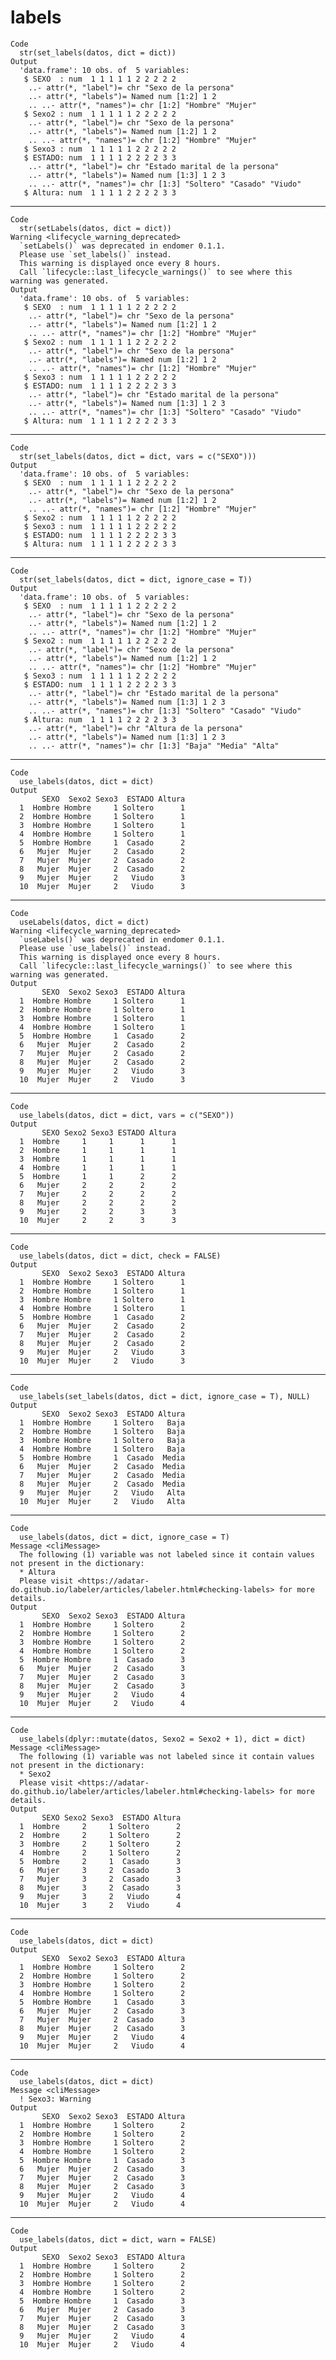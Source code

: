 # labels

    Code
      str(set_labels(datos, dict = dict))
    Output
      'data.frame':	10 obs. of  5 variables:
       $ SEXO  : num  1 1 1 1 1 2 2 2 2 2
        ..- attr(*, "label")= chr "Sexo de la persona"
        ..- attr(*, "labels")= Named num [1:2] 1 2
        .. ..- attr(*, "names")= chr [1:2] "Hombre" "Mujer"
       $ Sexo2 : num  1 1 1 1 1 2 2 2 2 2
        ..- attr(*, "label")= chr "Sexo de la persona"
        ..- attr(*, "labels")= Named num [1:2] 1 2
        .. ..- attr(*, "names")= chr [1:2] "Hombre" "Mujer"
       $ Sexo3 : num  1 1 1 1 1 2 2 2 2 2
       $ ESTADO: num  1 1 1 1 2 2 2 2 3 3
        ..- attr(*, "label")= chr "Estado marital de la persona"
        ..- attr(*, "labels")= Named num [1:3] 1 2 3
        .. ..- attr(*, "names")= chr [1:3] "Soltero" "Casado" "Viudo"
       $ Altura: num  1 1 1 1 2 2 2 2 3 3

---

    Code
      str(setLabels(datos, dict = dict))
    Warning <lifecycle_warning_deprecated>
      `setLabels()` was deprecated in endomer 0.1.1.
      Please use `set_labels()` instead.
      This warning is displayed once every 8 hours.
      Call `lifecycle::last_lifecycle_warnings()` to see where this warning was generated.
    Output
      'data.frame':	10 obs. of  5 variables:
       $ SEXO  : num  1 1 1 1 1 2 2 2 2 2
        ..- attr(*, "label")= chr "Sexo de la persona"
        ..- attr(*, "labels")= Named num [1:2] 1 2
        .. ..- attr(*, "names")= chr [1:2] "Hombre" "Mujer"
       $ Sexo2 : num  1 1 1 1 1 2 2 2 2 2
        ..- attr(*, "label")= chr "Sexo de la persona"
        ..- attr(*, "labels")= Named num [1:2] 1 2
        .. ..- attr(*, "names")= chr [1:2] "Hombre" "Mujer"
       $ Sexo3 : num  1 1 1 1 1 2 2 2 2 2
       $ ESTADO: num  1 1 1 1 2 2 2 2 3 3
        ..- attr(*, "label")= chr "Estado marital de la persona"
        ..- attr(*, "labels")= Named num [1:3] 1 2 3
        .. ..- attr(*, "names")= chr [1:3] "Soltero" "Casado" "Viudo"
       $ Altura: num  1 1 1 1 2 2 2 2 3 3

---

    Code
      str(set_labels(datos, dict = dict, vars = c("SEXO")))
    Output
      'data.frame':	10 obs. of  5 variables:
       $ SEXO  : num  1 1 1 1 1 2 2 2 2 2
        ..- attr(*, "label")= chr "Sexo de la persona"
        ..- attr(*, "labels")= Named num [1:2] 1 2
        .. ..- attr(*, "names")= chr [1:2] "Hombre" "Mujer"
       $ Sexo2 : num  1 1 1 1 1 2 2 2 2 2
       $ Sexo3 : num  1 1 1 1 1 2 2 2 2 2
       $ ESTADO: num  1 1 1 1 2 2 2 2 3 3
       $ Altura: num  1 1 1 1 2 2 2 2 3 3

---

    Code
      str(set_labels(datos, dict = dict, ignore_case = T))
    Output
      'data.frame':	10 obs. of  5 variables:
       $ SEXO  : num  1 1 1 1 1 2 2 2 2 2
        ..- attr(*, "label")= chr "Sexo de la persona"
        ..- attr(*, "labels")= Named num [1:2] 1 2
        .. ..- attr(*, "names")= chr [1:2] "Hombre" "Mujer"
       $ Sexo2 : num  1 1 1 1 1 2 2 2 2 2
        ..- attr(*, "label")= chr "Sexo de la persona"
        ..- attr(*, "labels")= Named num [1:2] 1 2
        .. ..- attr(*, "names")= chr [1:2] "Hombre" "Mujer"
       $ Sexo3 : num  1 1 1 1 1 2 2 2 2 2
       $ ESTADO: num  1 1 1 1 2 2 2 2 3 3
        ..- attr(*, "label")= chr "Estado marital de la persona"
        ..- attr(*, "labels")= Named num [1:3] 1 2 3
        .. ..- attr(*, "names")= chr [1:3] "Soltero" "Casado" "Viudo"
       $ Altura: num  1 1 1 1 2 2 2 2 3 3
        ..- attr(*, "label")= chr "Altura de la persona"
        ..- attr(*, "labels")= Named num [1:3] 1 2 3
        .. ..- attr(*, "names")= chr [1:3] "Baja" "Media" "Alta"

---

    Code
      use_labels(datos, dict = dict)
    Output
           SEXO  Sexo2 Sexo3  ESTADO Altura
      1  Hombre Hombre     1 Soltero      1
      2  Hombre Hombre     1 Soltero      1
      3  Hombre Hombre     1 Soltero      1
      4  Hombre Hombre     1 Soltero      1
      5  Hombre Hombre     1  Casado      2
      6   Mujer  Mujer     2  Casado      2
      7   Mujer  Mujer     2  Casado      2
      8   Mujer  Mujer     2  Casado      2
      9   Mujer  Mujer     2   Viudo      3
      10  Mujer  Mujer     2   Viudo      3

---

    Code
      useLabels(datos, dict = dict)
    Warning <lifecycle_warning_deprecated>
      `useLabels()` was deprecated in endomer 0.1.1.
      Please use `use_labels()` instead.
      This warning is displayed once every 8 hours.
      Call `lifecycle::last_lifecycle_warnings()` to see where this warning was generated.
    Output
           SEXO  Sexo2 Sexo3  ESTADO Altura
      1  Hombre Hombre     1 Soltero      1
      2  Hombre Hombre     1 Soltero      1
      3  Hombre Hombre     1 Soltero      1
      4  Hombre Hombre     1 Soltero      1
      5  Hombre Hombre     1  Casado      2
      6   Mujer  Mujer     2  Casado      2
      7   Mujer  Mujer     2  Casado      2
      8   Mujer  Mujer     2  Casado      2
      9   Mujer  Mujer     2   Viudo      3
      10  Mujer  Mujer     2   Viudo      3

---

    Code
      use_labels(datos, dict = dict, vars = c("SEXO"))
    Output
           SEXO Sexo2 Sexo3 ESTADO Altura
      1  Hombre     1     1      1      1
      2  Hombre     1     1      1      1
      3  Hombre     1     1      1      1
      4  Hombre     1     1      1      1
      5  Hombre     1     1      2      2
      6   Mujer     2     2      2      2
      7   Mujer     2     2      2      2
      8   Mujer     2     2      2      2
      9   Mujer     2     2      3      3
      10  Mujer     2     2      3      3

---

    Code
      use_labels(datos, dict = dict, check = FALSE)
    Output
           SEXO  Sexo2 Sexo3  ESTADO Altura
      1  Hombre Hombre     1 Soltero      1
      2  Hombre Hombre     1 Soltero      1
      3  Hombre Hombre     1 Soltero      1
      4  Hombre Hombre     1 Soltero      1
      5  Hombre Hombre     1  Casado      2
      6   Mujer  Mujer     2  Casado      2
      7   Mujer  Mujer     2  Casado      2
      8   Mujer  Mujer     2  Casado      2
      9   Mujer  Mujer     2   Viudo      3
      10  Mujer  Mujer     2   Viudo      3

---

    Code
      use_labels(set_labels(datos, dict = dict, ignore_case = T), NULL)
    Output
           SEXO  Sexo2 Sexo3  ESTADO Altura
      1  Hombre Hombre     1 Soltero   Baja
      2  Hombre Hombre     1 Soltero   Baja
      3  Hombre Hombre     1 Soltero   Baja
      4  Hombre Hombre     1 Soltero   Baja
      5  Hombre Hombre     1  Casado  Media
      6   Mujer  Mujer     2  Casado  Media
      7   Mujer  Mujer     2  Casado  Media
      8   Mujer  Mujer     2  Casado  Media
      9   Mujer  Mujer     2   Viudo   Alta
      10  Mujer  Mujer     2   Viudo   Alta

---

    Code
      use_labels(datos, dict = dict, ignore_case = T)
    Message <cliMessage>
      The following (1) variable was not labeled since it contain values not present in the dictionary:
      * Altura
      Please visit <https://adatar-do.github.io/labeler/articles/labeler.html#checking-labels> for more details.
    Output
           SEXO  Sexo2 Sexo3  ESTADO Altura
      1  Hombre Hombre     1 Soltero      2
      2  Hombre Hombre     1 Soltero      2
      3  Hombre Hombre     1 Soltero      2
      4  Hombre Hombre     1 Soltero      2
      5  Hombre Hombre     1  Casado      3
      6   Mujer  Mujer     2  Casado      3
      7   Mujer  Mujer     2  Casado      3
      8   Mujer  Mujer     2  Casado      3
      9   Mujer  Mujer     2   Viudo      4
      10  Mujer  Mujer     2   Viudo      4

---

    Code
      use_labels(dplyr::mutate(datos, Sexo2 = Sexo2 + 1), dict = dict)
    Message <cliMessage>
      The following (1) variable was not labeled since it contain values not present in the dictionary:
      * Sexo2
      Please visit <https://adatar-do.github.io/labeler/articles/labeler.html#checking-labels> for more details.
    Output
           SEXO Sexo2 Sexo3  ESTADO Altura
      1  Hombre     2     1 Soltero      2
      2  Hombre     2     1 Soltero      2
      3  Hombre     2     1 Soltero      2
      4  Hombre     2     1 Soltero      2
      5  Hombre     2     1  Casado      3
      6   Mujer     3     2  Casado      3
      7   Mujer     3     2  Casado      3
      8   Mujer     3     2  Casado      3
      9   Mujer     3     2   Viudo      4
      10  Mujer     3     2   Viudo      4

---

    Code
      use_labels(datos, dict = dict)
    Output
           SEXO  Sexo2 Sexo3  ESTADO Altura
      1  Hombre Hombre     1 Soltero      2
      2  Hombre Hombre     1 Soltero      2
      3  Hombre Hombre     1 Soltero      2
      4  Hombre Hombre     1 Soltero      2
      5  Hombre Hombre     1  Casado      3
      6   Mujer  Mujer     2  Casado      3
      7   Mujer  Mujer     2  Casado      3
      8   Mujer  Mujer     2  Casado      3
      9   Mujer  Mujer     2   Viudo      4
      10  Mujer  Mujer     2   Viudo      4

---

    Code
      use_labels(datos, dict = dict)
    Message <cliMessage>
      ! Sexo3: Warning
    Output
           SEXO  Sexo2 Sexo3  ESTADO Altura
      1  Hombre Hombre     1 Soltero      2
      2  Hombre Hombre     1 Soltero      2
      3  Hombre Hombre     1 Soltero      2
      4  Hombre Hombre     1 Soltero      2
      5  Hombre Hombre     1  Casado      3
      6   Mujer  Mujer     2  Casado      3
      7   Mujer  Mujer     2  Casado      3
      8   Mujer  Mujer     2  Casado      3
      9   Mujer  Mujer     2   Viudo      4
      10  Mujer  Mujer     2   Viudo      4

---

    Code
      use_labels(datos, dict = dict, warn = FALSE)
    Output
           SEXO  Sexo2 Sexo3  ESTADO Altura
      1  Hombre Hombre     1 Soltero      2
      2  Hombre Hombre     1 Soltero      2
      3  Hombre Hombre     1 Soltero      2
      4  Hombre Hombre     1 Soltero      2
      5  Hombre Hombre     1  Casado      3
      6   Mujer  Mujer     2  Casado      3
      7   Mujer  Mujer     2  Casado      3
      8   Mujer  Mujer     2  Casado      3
      9   Mujer  Mujer     2   Viudo      4
      10  Mujer  Mujer     2   Viudo      4

